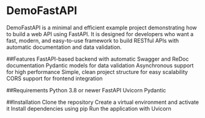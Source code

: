 # DemoFastAPI

DemoFastAPI is a minimal and efficient example project demonstrating how to build a web API using FastAPI. It is designed for developers who want a fast, modern, and easy-to-use framework to build RESTful APIs with automatic documentation and data validation.

##Features
FastAPI-based backend with automatic Swagger and ReDoc documentation
Pydantic models for data validation
Asynchronous support for high performance
Simple, clean project structure for easy scalability
CORS support for frontend integration

##Requirements
Python 3.8 or newer
FastAPI
Uvicorn
Pydantic

##Installation
Clone the repository
Create a virtual environment and activate it
Install dependencies using pip
Run the application with Uvicorn
